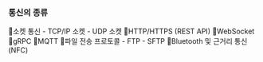 

### 통신의 종류

🔹소켓 통신
	- TCP/IP 소켓 
	- UDP 소켓
🔹HTTP/HTTPS (REST API)
🔹WebSocket
🔹gRPC
🔹MQTT
🔹파일 전송 프로토콜
	- FTP
	- SFTP
🔹Bluetooth 및 근거리 통신(NFC)
